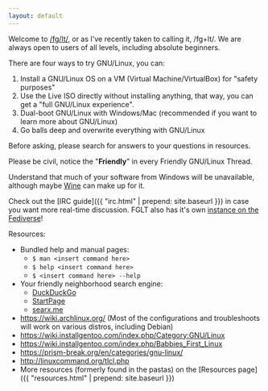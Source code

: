 ```yaml
---
layout: default
---
```


Welcome to [/fg/lt/](http://boards.4chan.org/g/catalog#s=flt), or as I've
recently taken to calling it, /fg+lt/. We are always open to users of all
levels, including absolute beginners.

There are four ways to try GNU/Linux, you can:

1. Install a GNU/Linux OS on a VM (Virtual Machine/VirtualBox) for "safety
   purposes"
2. Use the Live ISO directly without installing anything, that way, you can get
   a "full GNU/Linux experience".
3. Dual-boot GNU/Linux with Windows/Mac (recommended if you want to learn more
   about GNU/Linux)
4. Go balls deep and overwrite everything with GNU/Linux

Before asking, please search for answers to your questions in resources.

Please be civil, notice the "**Friendly**" in every Friendly GNU/Linux Thread.

Understand that much of your software from Windows will be unavailable,
although maybe [Wine](https://help.ubuntu.com/community/Wine) can make up for
it.

Check out the [IRC guide]({{ "irc.html" | prepend: site.baseurl }}) in case you
want more real-time discussion. FGLT also has it's own [instance on the
Fediverse](https://soc.fglt.nl/)!

Resources:

- Bundled help and manual pages:
	- `$ man <insert command here>`
	- `$ help <insert command here>`
	- `$ <insert command here> --help`
- Your friendly neighborhood search engine:
	- [DuckDuckGo](https://duckduckgo.com/)
	- [StartPage](https://www.startpage.com/)
	- [searx.me](https://searx.space/)
- <https://wiki.archlinux.org/> (Most of the configurations and troubleshoots
  will work on various distros, including Debian)
- <https://wiki.installgentoo.com/index.php/Category:GNU/Linux>
- <https://wiki.installgentoo.com/index.php/Babbies_First_Linux>
- <https://prism-break.org/en/categories/gnu-linux/>
- <http://linuxcommand.org/tlcl.php>
- More resources (formerly found in the pastas) on the [Resources page]({{
  "resources.html" | prepend: site.baseurl }})
